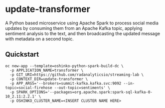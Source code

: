 # update-transformer

A Python based microservice using Apache Spark to process social media
updates by consuming them from an Apache Kafka topic, applying sentiment
analysis to the text, and then broadcasting the updated message with metadata
on a second topic.

## Quickstart

```
oc new-app --template=oshinko-python-spark-build-dc \
  -p APPLICATION_NAME=transformer \
  -p GIT_URI=https://github.com/radanalyticsio/streaming-lab \
  -p CONTEXT_DIR=update-transformer \
  -p APP_ARGS='--brokers=summit-kafka.kafka.svc:9092 --in-topic=social-firehose --out-topic=sentiments' \
  -p SPARK_OPTIONS='--packages=org.apache.spark:spark-sql-kafka-0-10_2.11:2.2.1' \
  -p OSHINKO_CLUSTER_NAME=<INSERT CLUSTER NAME HERE>
```
